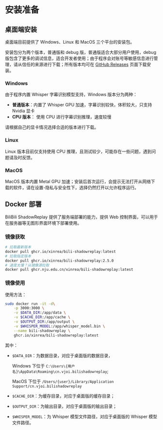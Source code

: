 # 安装准备

## 桌面端安装

桌面端目前提供了 Windows、Linux 和 MacOS 三个平台的安装包。

安装包分为两个版本，普通版和 debug 版，普通版适合大部分用户使用，debug 版包含了更多的调试信息，适合开发者使用；由于程序会对账号等敏感信息进行管理，请从信任的来源进行下载；所有版本均可在 [GitHub Releases](https://github.com/Xinrea/bili-shadowreplay/releases) 页面下载安装。

### Windows

由于程序内置 Whisper 字幕识别模型支持，Windows 版本分为两种：

- **普通版本**：内置了 Whisper GPU 加速，字幕识别较快，体积较大，只支持 Nvidia 显卡
- **CPU 版本**： 使用 CPU 进行字幕识别推理，速度较慢

请根据自己的显卡情况选择合适的版本进行下载。

### Linux

Linux 版本目前仅支持使用 CPU 推理，且测试较少，可能存在一些问题，遇到问题请及时反馈。

### MacOS

MacOS 版本内置 Metal GPU 加速；安装后首次运行，会提示无法打开从网络下载的软件，请在设置-隐私与安全性下，选择仍然打开以允许程序运行。

## Docker 部署

BiliBili ShadowReplay 提供了服务端部署的能力，提供 Web 控制界面，可以用于在服务器等无图形界面环境下部署使用。

### 镜像获取

```bash
# 拉取最新版本
docker pull ghcr.io/xinrea/bili-shadowreplay:latest
# 拉取指定版本
docker pull ghcr.io/xinrea/bili-shadowreplay:2.5.0
# 速度太慢？从镜像源拉取
docker pull ghcr.nju.edu.cn/xinrea/bili-shadowreplay:latest
```

### 镜像使用

使用方法：

```bash
sudo docker run -it -d\
    -p 3000:3000 \
    -v $DATA_DIR:/app/data \
    -v $CACHE_DIR:/app/cache \
    -v $OUTPUT_DIR:/app/output \
    -v $WHISPER_MODEL:/app/whisper_model.bin \
    --name bili-shadowreplay \
    ghcr.io/xinrea/bili-shadowreplay:latest
```

其中：

- `$DATA_DIR`：为数据目录，对应于桌面版的数据目录，

  Windows 下位于 `C:\Users\{用户名}\AppData\Roaming\cn.vjoi.bilishadowreplay`;

  MacOS 下位于 `/Users/{user}/Library/Application Support/cn.vjoi.bilishadowreplay`

- `$CACHE_DIR`：为缓存目录，对应于桌面版的缓存目录；
- `$OUTPUT_DIR`：为输出目录，对应于桌面版的输出目录；
- `$WHISPER_MODEL`：为 Whisper 模型文件路径，对应于桌面版的 Whisper 模型文件路径。
